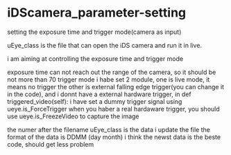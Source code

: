 # iDScamera_parameter-setting
setting the exposure time and trigger mode(camera as input)

uEye_class is the file that can open the iDS camera and run it in live.

i am aiming at controlling the exposure time and trigger mode

exposure time can not reach out the range of the camera, so it should be not more than 70
trigger mode i habe set 2 module, one is live mode, it means no trigger
the other is external falling edge trigger(you can change it in the code), 
and i donnt have a external hardware trigger, in def triggered_video(self): i have set a dummy trigger signal using ueye.is_ForceTrigger
when you haber a real hardaware trigger, you should use ueye.is_FreezeVideo to capture the image

the numer after the filename uEye_class is the data i update the file
the format of the data is DDMM (day month)
i think the newst data is the beste code, should get less problem

